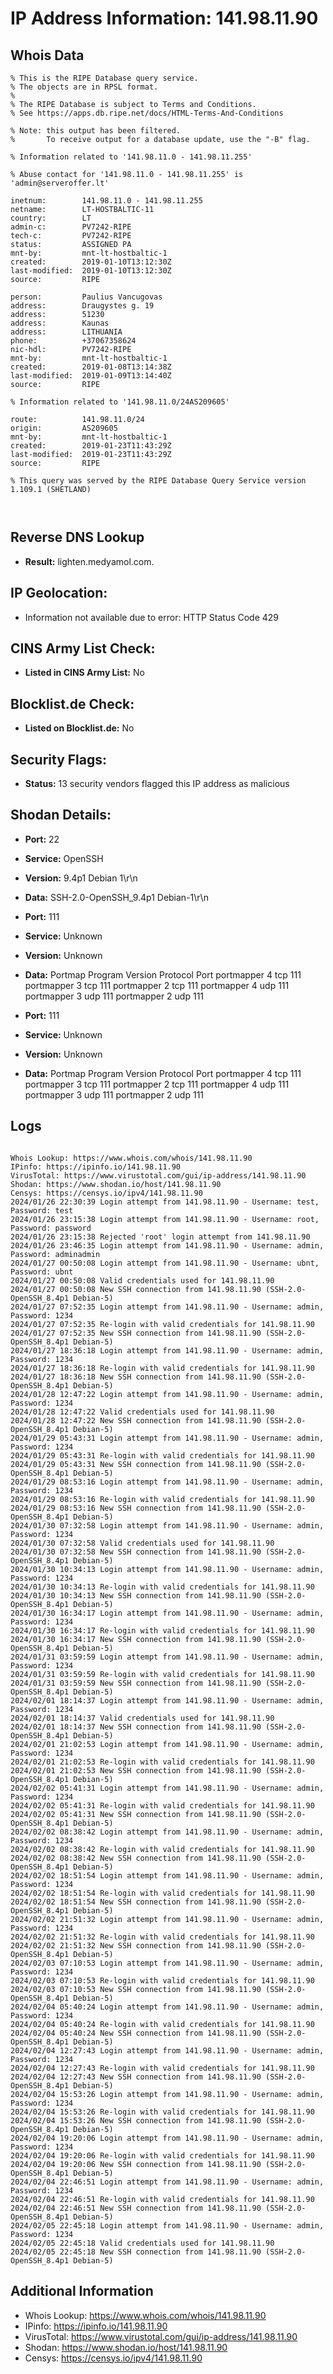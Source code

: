 # IP Address Information: 141.98.11.90

## Whois Data
```
% This is the RIPE Database query service.
% The objects are in RPSL format.
%
% The RIPE Database is subject to Terms and Conditions.
% See https://apps.db.ripe.net/docs/HTML-Terms-And-Conditions

% Note: this output has been filtered.
%       To receive output for a database update, use the "-B" flag.

% Information related to '141.98.11.0 - 141.98.11.255'

% Abuse contact for '141.98.11.0 - 141.98.11.255' is 'admin@serveroffer.lt'

inetnum:        141.98.11.0 - 141.98.11.255
netname:        LT-HOSTBALTIC-11
country:        LT
admin-c:        PV7242-RIPE
tech-c:         PV7242-RIPE
status:         ASSIGNED PA
mnt-by:         mnt-lt-hostbaltic-1
created:        2019-01-10T13:12:30Z
last-modified:  2019-01-10T13:12:30Z
source:         RIPE

person:         Paulius Vancugovas
address:        Draugystes g. 19
address:        51230
address:        Kaunas
address:        LITHUANIA
phone:          +37067358624
nic-hdl:        PV7242-RIPE
mnt-by:         mnt-lt-hostbaltic-1
created:        2019-01-08T13:14:38Z
last-modified:  2019-01-09T13:14:40Z
source:         RIPE

% Information related to '141.98.11.0/24AS209605'

route:          141.98.11.0/24
origin:         AS209605
mnt-by:         mnt-lt-hostbaltic-1
created:        2019-01-23T11:43:29Z
last-modified:  2019-01-23T11:43:29Z
source:         RIPE

% This query was served by the RIPE Database Query Service version 1.109.1 (SHETLAND)



```
## Reverse DNS Lookup
- **Result:** lighten.medyamol.com.

## IP Geolocation:
- Information not available due to error: HTTP Status Code 429

## CINS Army List Check:
- **Listed in CINS Army List:** 
No

## Blocklist.de Check:
- **Listed on Blocklist.de:** 
No

## Security Flags:
- **Status:** 13 security vendors flagged this IP address as malicious

## Shodan Details:
- **Port:** 22
- **Service:** OpenSSH
- **Version:** 9.4p1 Debian 1\r\n
- **Data:** SSH-2.0-OpenSSH_9.4p1 Debian-1\r\n

- **Port:** 111
- **Service:** Unknown
- **Version:** Unknown
- **Data:** Portmap
Program	Version	Protocol	Port
portmapper	4	tcp	111
portmapper	3	tcp	111
portmapper	2	tcp	111
portmapper	4	udp	111
portmapper	3	udp	111
portmapper	2	udp	111


- **Port:** 111
- **Service:** Unknown
- **Version:** Unknown
- **Data:** Portmap
Program	Version	Protocol	Port
portmapper	4	tcp	111
portmapper	3	tcp	111
portmapper	2	tcp	111
portmapper	4	udp	111
portmapper	3	udp	111
portmapper	2	udp	111


## Logs
```

Whois Lookup: https://www.whois.com/whois/141.98.11.90
IPinfo: https://ipinfo.io/141.98.11.90
VirusTotal: https://www.virustotal.com/gui/ip-address/141.98.11.90
Shodan: https://www.shodan.io/host/141.98.11.90
Censys: https://censys.io/ipv4/141.98.11.90
2024/01/26 22:30:39 Login attempt from 141.98.11.90 - Username: test, Password: test
2024/01/26 23:15:38 Login attempt from 141.98.11.90 - Username: root, Password: password
2024/01/26 23:15:38 Rejected 'root' login attempt from 141.98.11.90
2024/01/26 23:46:35 Login attempt from 141.98.11.90 - Username: admin, Password: adminadmin
2024/01/27 00:50:08 Login attempt from 141.98.11.90 - Username: ubnt, Password: ubnt
2024/01/27 00:50:08 Valid credentials used for 141.98.11.90
2024/01/27 00:50:08 New SSH connection from 141.98.11.90 (SSH-2.0-OpenSSH_8.4p1 Debian-5)
2024/01/27 07:52:35 Login attempt from 141.98.11.90 - Username: admin, Password: 1234
2024/01/27 07:52:35 Re-login with valid credentials for 141.98.11.90
2024/01/27 07:52:35 New SSH connection from 141.98.11.90 (SSH-2.0-OpenSSH_8.4p1 Debian-5)
2024/01/27 18:36:18 Login attempt from 141.98.11.90 - Username: admin, Password: 1234
2024/01/27 18:36:18 Re-login with valid credentials for 141.98.11.90
2024/01/27 18:36:18 New SSH connection from 141.98.11.90 (SSH-2.0-OpenSSH_8.4p1 Debian-5)
2024/01/28 12:47:22 Login attempt from 141.98.11.90 - Username: admin, Password: 1234
2024/01/28 12:47:22 Valid credentials used for 141.98.11.90
2024/01/28 12:47:22 New SSH connection from 141.98.11.90 (SSH-2.0-OpenSSH_8.4p1 Debian-5)
2024/01/29 05:43:31 Login attempt from 141.98.11.90 - Username: admin, Password: 1234
2024/01/29 05:43:31 Re-login with valid credentials for 141.98.11.90
2024/01/29 05:43:31 New SSH connection from 141.98.11.90 (SSH-2.0-OpenSSH_8.4p1 Debian-5)
2024/01/29 08:53:16 Login attempt from 141.98.11.90 - Username: admin, Password: 1234
2024/01/29 08:53:16 Re-login with valid credentials for 141.98.11.90
2024/01/29 08:53:16 New SSH connection from 141.98.11.90 (SSH-2.0-OpenSSH_8.4p1 Debian-5)
2024/01/30 07:32:58 Login attempt from 141.98.11.90 - Username: admin, Password: 1234
2024/01/30 07:32:58 Valid credentials used for 141.98.11.90
2024/01/30 07:32:58 New SSH connection from 141.98.11.90 (SSH-2.0-OpenSSH_8.4p1 Debian-5)
2024/01/30 10:34:13 Login attempt from 141.98.11.90 - Username: admin, Password: 1234
2024/01/30 10:34:13 Re-login with valid credentials for 141.98.11.90
2024/01/30 10:34:13 New SSH connection from 141.98.11.90 (SSH-2.0-OpenSSH_8.4p1 Debian-5)
2024/01/30 16:34:17 Login attempt from 141.98.11.90 - Username: admin, Password: 1234
2024/01/30 16:34:17 Re-login with valid credentials for 141.98.11.90
2024/01/30 16:34:17 New SSH connection from 141.98.11.90 (SSH-2.0-OpenSSH_8.4p1 Debian-5)
2024/01/31 03:59:59 Login attempt from 141.98.11.90 - Username: admin, Password: 1234
2024/01/31 03:59:59 Re-login with valid credentials for 141.98.11.90
2024/01/31 03:59:59 New SSH connection from 141.98.11.90 (SSH-2.0-OpenSSH_8.4p1 Debian-5)
2024/02/01 18:14:37 Login attempt from 141.98.11.90 - Username: admin, Password: 1234
2024/02/01 18:14:37 Valid credentials used for 141.98.11.90
2024/02/01 18:14:37 New SSH connection from 141.98.11.90 (SSH-2.0-OpenSSH_8.4p1 Debian-5)
2024/02/01 21:02:53 Login attempt from 141.98.11.90 - Username: admin, Password: 1234
2024/02/01 21:02:53 Re-login with valid credentials for 141.98.11.90
2024/02/01 21:02:53 New SSH connection from 141.98.11.90 (SSH-2.0-OpenSSH_8.4p1 Debian-5)
2024/02/02 05:41:31 Login attempt from 141.98.11.90 - Username: admin, Password: 1234
2024/02/02 05:41:31 Re-login with valid credentials for 141.98.11.90
2024/02/02 05:41:31 New SSH connection from 141.98.11.90 (SSH-2.0-OpenSSH_8.4p1 Debian-5)
2024/02/02 08:38:42 Login attempt from 141.98.11.90 - Username: admin, Password: 1234
2024/02/02 08:38:42 Re-login with valid credentials for 141.98.11.90
2024/02/02 08:38:42 New SSH connection from 141.98.11.90 (SSH-2.0-OpenSSH_8.4p1 Debian-5)
2024/02/02 18:51:54 Login attempt from 141.98.11.90 - Username: admin, Password: 1234
2024/02/02 18:51:54 Re-login with valid credentials for 141.98.11.90
2024/02/02 18:51:54 New SSH connection from 141.98.11.90 (SSH-2.0-OpenSSH_8.4p1 Debian-5)
2024/02/02 21:51:32 Login attempt from 141.98.11.90 - Username: admin, Password: 1234
2024/02/02 21:51:32 Re-login with valid credentials for 141.98.11.90
2024/02/02 21:51:32 New SSH connection from 141.98.11.90 (SSH-2.0-OpenSSH_8.4p1 Debian-5)
2024/02/03 07:10:53 Login attempt from 141.98.11.90 - Username: admin, Password: 1234
2024/02/03 07:10:53 Re-login with valid credentials for 141.98.11.90
2024/02/03 07:10:53 New SSH connection from 141.98.11.90 (SSH-2.0-OpenSSH_8.4p1 Debian-5)
2024/02/04 05:40:24 Login attempt from 141.98.11.90 - Username: admin, Password: 1234
2024/02/04 05:40:24 Re-login with valid credentials for 141.98.11.90
2024/02/04 05:40:24 New SSH connection from 141.98.11.90 (SSH-2.0-OpenSSH_8.4p1 Debian-5)
2024/02/04 12:27:43 Login attempt from 141.98.11.90 - Username: admin, Password: 1234
2024/02/04 12:27:43 Re-login with valid credentials for 141.98.11.90
2024/02/04 12:27:43 New SSH connection from 141.98.11.90 (SSH-2.0-OpenSSH_8.4p1 Debian-5)
2024/02/04 15:53:26 Login attempt from 141.98.11.90 - Username: admin, Password: 1234
2024/02/04 15:53:26 Re-login with valid credentials for 141.98.11.90
2024/02/04 15:53:26 New SSH connection from 141.98.11.90 (SSH-2.0-OpenSSH_8.4p1 Debian-5)
2024/02/04 19:20:06 Login attempt from 141.98.11.90 - Username: admin, Password: 1234
2024/02/04 19:20:06 Re-login with valid credentials for 141.98.11.90
2024/02/04 19:20:06 New SSH connection from 141.98.11.90 (SSH-2.0-OpenSSH_8.4p1 Debian-5)
2024/02/04 22:46:51 Login attempt from 141.98.11.90 - Username: admin, Password: 1234
2024/02/04 22:46:51 Re-login with valid credentials for 141.98.11.90
2024/02/04 22:46:51 New SSH connection from 141.98.11.90 (SSH-2.0-OpenSSH_8.4p1 Debian-5)
2024/02/05 22:45:18 Login attempt from 141.98.11.90 - Username: admin, Password: 1234
2024/02/05 22:45:18 Valid credentials used for 141.98.11.90
2024/02/05 22:45:18 New SSH connection from 141.98.11.90 (SSH-2.0-OpenSSH_8.4p1 Debian-5)

```
## Additional Information
- Whois Lookup: https://www.whois.com/whois/141.98.11.90
- IPinfo: https://ipinfo.io/141.98.11.90
- VirusTotal: https://www.virustotal.com/gui/ip-address/141.98.11.90
- Shodan: https://www.shodan.io/host/141.98.11.90
- Censys: https://censys.io/ipv4/141.98.11.90

